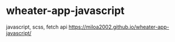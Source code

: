 # wheater-app-javascript
javascript, scss, fetch api
https://miloa2002.github.io/wheater-app-javascript/
